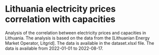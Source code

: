 # Lithuania electricity prices correlation with capacities
Analysis of the correlation between electricity prices and capacities in Lithuania. The analysis is based on the data from the [Lithuanian Energy Market Operator, Litgrid]. 
The data is available in the dataset.xlsxl file. The data is available from 2022-01-01 to 2022-08-17.
